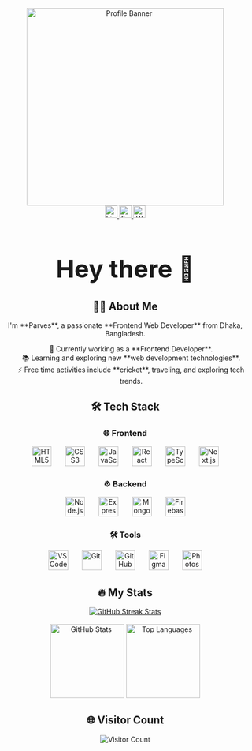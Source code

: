 <div align="center"> <img height="400" src="https://i.ibb.co.com/Rp3P1DCM/avery-davis.png" alt="Profile Banner" /> </div>
<div align="center"> <a href="https://www.linkedin.com/in/parves-mosarof-565b15273/" target="_blank"> <img src="https://img.shields.io/static/v1?message=LinkedIn&logo=linkedin&label=&color=0077B5&logoColor=white&style=for-the-badge" height="25" alt="LinkedIn" /> </a> <a href="https://www.facebook.com/profile.php?id=100055235052516" target="_blank"> <img src="https://img.shields.io/static/v1?message=Facebook&logo=facebook&label=&color=1877F2&logoColor=white&style=for-the-badge" height="25" alt="Facebook" /> </a> <a href="https://api.whatsapp.com/send?phone=8801516502364" target="_blank"> <img src="https://img.shields.io/static/v1?message=WhatsApp&logo=whatsapp&label=&color=25D366&logoColor=white&style=for-the-badge" height="25" alt="WhatsApp" /> </a> </div>
<h1 align="center" style="font-size: 50px; animation: fadeIn 2s;">Hey there 👋</h1>
<h2 align="center" style="animation: bounceIn 2s;">👩‍💻 About Me</h2>
<p align="center"> I'm **Parves**, a passionate **Frontend Web Developer** from Dhaka, Bangladesh. </p> <div align="center"> <ul style="list-style-type: none; text-align: center;"> <li>🔭 Currently working as a **Frontend Developer**.</li> <li>📚 Learning and exploring new **web development technologies**.</li> <li>⚡ Free time activities include **cricket**, traveling, and exploring tech trends.</li> </ul> </div>
<h2 align="center" style="animation: fadeIn 2s;">🛠 Tech Stack</h2>
<h3 align="center" style="animation: fadeIn 2s;">🌐 Frontend</h3>
<div align="center"> <img src="https://cdn.jsdelivr.net/gh/devicons/devicon/icons/html5/html5-original.svg" height="40" alt="HTML5" /> <img width="20" /> <img src="https://cdn.jsdelivr.net/gh/devicons/devicon/icons/css3/css3-original.svg" height="40" alt="CSS3" /> <img width="20" /> <img src="https://cdn.jsdelivr.net/gh/devicons/devicon/icons/javascript/javascript-original.svg" height="40" alt="JavaScript" /> <img width="20" /> <img src="https://cdn.jsdelivr.net/gh/devicons/devicon/icons/react/react-original.svg" height="40" alt="React" /> <img width="20" /> <img src="https://cdn.jsdelivr.net/gh/devicons/devicon/icons/typescript/typescript-original.svg" height="40" alt="TypeScript" /> <img width="20" /> <img src="https://cdn.jsdelivr.net/gh/devicons/devicon/icons/nextjs/nextjs-original.svg" height="40" alt="Next.js" /> </div>

<h3 align="center" style="animation: fadeIn 2s;">⚙️ Backend</h3>
<div align="center"> <img src="https://cdn.jsdelivr.net/gh/devicons/devicon/icons/nodejs/nodejs-original.svg" height="40" alt="Node.js" /> <img width="20" /> <img src="https://cdn.jsdelivr.net/gh/devicons/devicon/icons/express/express-original.svg" height="40" alt="Express.js" /> <img width="20" /> <img src="https://cdn.jsdelivr.net/gh/devicons/devicon/icons/mongodb/mongodb-original.svg" height="40" alt="MongoDB" /> <img width="20" /> <img src="https://cdn.jsdelivr.net/gh/devicons/devicon/icons/firebase/firebase-plain-wordmark.svg" height="40" alt="Firebase" /> </div>
<h3 align="center" style="animation: fadeIn 2s;">🛠 Tools</h3>
<div align="center"> <img src="https://cdn.jsdelivr.net/gh/devicons/devicon/icons/vscode/vscode-original.svg" height="40" alt="VSCode" /> <img width="20" /> <img src="https://cdn.jsdelivr.net/gh/devicons/devicon/icons/git/git-original.svg" height="40" alt="Git" /> <img width="20" /> <img src="https://cdn.jsdelivr.net/gh/devicons/devicon/icons/github/github-original.svg" height="40" alt="GitHub" /> <img width="20" /> <img src="https://cdn.jsdelivr.net/gh/devicons/devicon/icons/figma/figma-original.svg" height="40" alt="Figma" /> <img width="20" /> <img src="https://cdn.jsdelivr.net/gh/devicons/devicon/icons/photoshop/photoshop-plain.svg" height="40" alt="Photoshop" /> </div>
<h2 align="center" style="animation: fadeIn 2s;">🔥 My Stats</h2>
<div align="center"> <a href="https://git.io/streak-stats"> <img src="https://nirzak-streak-stats.vercel.app?user=parves2023&theme=dark" alt="GitHub Streak Stats" /> </a> <br><br> <img src="https://github-readme-stats.vercel.app/api?username=parves2023&show_icons=true&theme=dracula&hide_border=false&count_private=true" height="150" alt="GitHub Stats" /> <img src="https://github-readme-stats.vercel.app/api/top-langs?username=parves2023&layout=compact&theme=dracula&hide_border=false" height="150" alt="Top Languages" /> </div>
<h2 align="center" style="animation: fadeIn 2s;">🌐 Visitor Count</h2>
<div align="center"> <img src="https://visitor-badge.laobi.icu/badge?page_id=parves2023.parves2023" alt="Visitor Count" /> </div>
